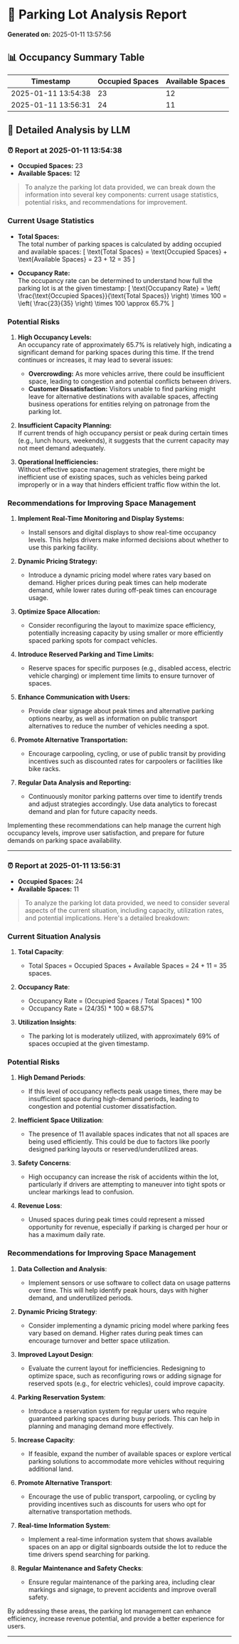 # 🚗 Parking Lot Analysis Report

**Generated on:** 2025-01-11 13:57:56

## 📊 Occupancy Summary Table

| Timestamp           | Occupied Spaces | Available Spaces |
|--------------------|-----------------|-----------------|
| 2025-01-11 13:54:38 | 23 | 12 |
| 2025-01-11 13:56:31 | 24 | 11 |

## 📄 Detailed Analysis by LLM

### ⏰ Report at 2025-01-11 13:54:38
- **Occupied Spaces:** 23
- **Available Spaces:** 12

> To analyze the parking lot data provided, we can break down the information into several key components: current usage statistics, potential risks, and recommendations for improvement.

### Current Usage Statistics

- **Total Spaces:**  
  The total number of parking spaces is calculated by adding occupied and available spaces:
  \[
  \text{Total Spaces} = \text{Occupied Spaces} + \text{Available Spaces} = 23 + 12 = 35
  \]

- **Occupancy Rate:**  
  The occupancy rate can be determined to understand how full the parking lot is at the given timestamp:
  \[
  \text{Occupancy Rate} = \left( \frac{\text{Occupied Spaces}}{\text{Total Spaces}} \right) \times 100 = \left( \frac{23}{35} \right) \times 100 \approx 65.7\%
  \]

### Potential Risks

1. **High Occupancy Levels:**  
   An occupancy rate of approximately 65.7% is relatively high, indicating a significant demand for parking spaces during this time. If the trend continues or increases, it may lead to several issues:
   
   - **Overcrowding:** As more vehicles arrive, there could be insufficient space, leading to congestion and potential conflicts between drivers.
   - **Customer Dissatisfaction:** Visitors unable to find parking might leave for alternative destinations with available spaces, affecting business operations for entities relying on patronage from the parking lot.

2. **Insufficient Capacity Planning:**  
   If current trends of high occupancy persist or peak during certain times (e.g., lunch hours, weekends), it suggests that the current capacity may not meet demand adequately.

3. **Operational Inefficiencies:**  
   Without effective space management strategies, there might be inefficient use of existing spaces, such as vehicles being parked improperly or in a way that hinders efficient traffic flow within the lot.

### Recommendations for Improving Space Management

1. **Implement Real-Time Monitoring and Display Systems:**
   - Install sensors and digital displays to show real-time occupancy levels. This helps drivers make informed decisions about whether to use this parking facility.
   
2. **Dynamic Pricing Strategy:**
   - Introduce a dynamic pricing model where rates vary based on demand. Higher prices during peak times can help moderate demand, while lower rates during off-peak times can encourage usage.

3. **Optimize Space Allocation:**
   - Consider reconfiguring the layout to maximize space efficiency, potentially increasing capacity by using smaller or more efficiently spaced parking spots for compact vehicles.
   
4. **Introduce Reserved Parking and Time Limits:**
   - Reserve spaces for specific purposes (e.g., disabled access, electric vehicle charging) or implement time limits to ensure turnover of spaces.

5. **Enhance Communication with Users:**
   - Provide clear signage about peak times and alternative parking options nearby, as well as information on public transport alternatives to reduce the number of vehicles needing a spot.

6. **Promote Alternative Transportation:**
   - Encourage carpooling, cycling, or use of public transit by providing incentives such as discounted rates for carpoolers or facilities like bike racks.

7. **Regular Data Analysis and Reporting:**
   - Continuously monitor parking patterns over time to identify trends and adjust strategies accordingly. Use data analytics to forecast demand and plan for future capacity needs.

Implementing these recommendations can help manage the current high occupancy levels, improve user satisfaction, and prepare for future demands on parking space availability.

---

### ⏰ Report at 2025-01-11 13:56:31
- **Occupied Spaces:** 24
- **Available Spaces:** 11

> To analyze the parking lot data provided, we need to consider several aspects of the current situation, including capacity, utilization rates, and potential implications. Here's a detailed breakdown:

### Current Situation Analysis

1. **Total Capacity**: 
   - Total Spaces = Occupied Spaces + Available Spaces = 24 + 11 = 35 spaces.

2. **Occupancy Rate**:
   - Occupancy Rate = (Occupied Spaces / Total Spaces) * 100
   - Occupancy Rate = (24/35) * 100 ≈ 68.57%

3. **Utilization Insights**:
   - The parking lot is moderately utilized, with approximately 69% of spaces occupied at the given timestamp.

### Potential Risks

1. **High Demand Periods**: 
   - If this level of occupancy reflects peak usage times, there may be insufficient space during high-demand periods, leading to congestion and potential customer dissatisfaction.

2. **Inefficient Space Utilization**:
   - The presence of 11 available spaces indicates that not all spaces are being used efficiently. This could be due to factors like poorly designed parking layouts or reserved/underutilized areas.

3. **Safety Concerns**:
   - High occupancy can increase the risk of accidents within the lot, particularly if drivers are attempting to maneuver into tight spots or unclear markings lead to confusion.

4. **Revenue Loss**:
   - Unused spaces during peak times could represent a missed opportunity for revenue, especially if parking is charged per hour or has a maximum daily rate.

### Recommendations for Improving Space Management

1. **Data Collection and Analysis**:
   - Implement sensors or use software to collect data on usage patterns over time. This will help identify peak hours, days with higher demand, and underutilized periods.

2. **Dynamic Pricing Strategy**:
   - Consider implementing a dynamic pricing model where parking fees vary based on demand. Higher rates during peak times can encourage turnover and better space utilization.

3. **Improved Layout Design**:
   - Evaluate the current layout for inefficiencies. Redesigning to optimize space, such as reconfiguring rows or adding signage for reserved spots (e.g., for electric vehicles), could improve capacity.

4. **Parking Reservation System**:
   - Introduce a reservation system for regular users who require guaranteed parking spaces during busy periods. This can help in planning and managing demand more effectively.

5. **Increase Capacity**:
   - If feasible, expand the number of available spaces or explore vertical parking solutions to accommodate more vehicles without requiring additional land.

6. **Promote Alternative Transport**:
   - Encourage the use of public transport, carpooling, or cycling by providing incentives such as discounts for users who opt for alternative transportation methods.

7. **Real-time Information System**:
   - Implement a real-time information system that shows available spaces on an app or digital signboards outside the lot to reduce the time drivers spend searching for parking.

8. **Regular Maintenance and Safety Checks**:
   - Ensure regular maintenance of the parking area, including clear markings and signage, to prevent accidents and improve overall safety.

By addressing these areas, the parking lot management can enhance efficiency, increase revenue potential, and provide a better experience for users.

---

